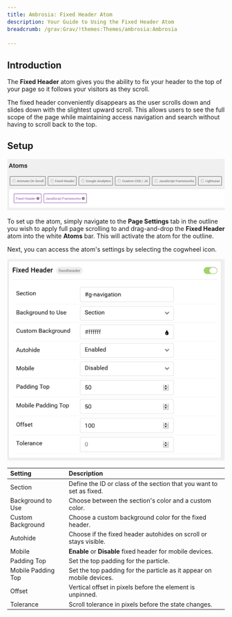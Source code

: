 ```yaml
---
title: Ambrosia: Fixed Header Atom
description: Your Guide to Using the Fixed Header Atom
breadcrumb: /grav:Grav/!themes:Themes/ambrosia:Ambrosia

---
```


## Introduction

The **Fixed Header** atom gives you the ability to fix your header to the top of your page so it follows your visitors as they scroll.

The fixed header conveniently disappears as the user scrolls down and slides down with the slightest upward scroll. This allows users to see the full scope of the page while maintaining access navigation and search without having to scroll back to the top.

## Setup

![](assets/atom_fixedheader1.png)

To set up the atom, simply navigate to the **Page Settings** tab in the outline you wish to apply full page scrolling to and drag-and-drop the **Fixed Header** atom into the white **Atoms** bar. This will activate the atom for the outline.

Next, you can access the atom's settings by selecting the cogwheel icon.

![](assets/atom_fixedheader2.png)

| Setting            | Description                                                          |
| :-----             | :-----                                                               |
| Section            | Define the ID or class of the section that you want to set as fixed. |
| Background to Use  | Choose between the section's color and a custom color.               |
| Custom Background  | Choose a custom background color for the fixed header.               |
| Autohide           | Choose if the fixed header autohides on scroll or stays visible.     |
| Mobile             | **Enable** or **Disable** fixed header for mobile devices.           |
| Padding Top        | Set the top padding for the particle.                                |
| Mobile Padding Top | Set the top padding for the particle as it appear on mobile devices. |
| Offset             | Vertical offset in pixels before the element is unpinned.            |
| Tolerance          | Scroll tolerance in pixels before the state changes.                 |